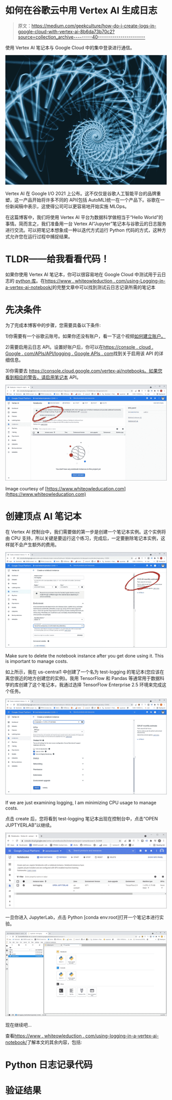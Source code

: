 # 如何在谷歌云中用 Vertex AI 生成日志

> 原文：<https://medium.com/geekculture/how-do-i-create-logs-in-google-cloud-with-vertex-ai-8b6da73b70c2?source=collection_archive---------40----------------------->

使用 Vertex AI 笔记本与 Google Cloud 中的集中登录进行通信。

![](img/a903141102216310159be4b3f2b95d49.png)

Vertex AI 在 Google I/O 2021 上公布。这不仅仅是谷歌人工智能平台的品牌重塑，这一产品开始将许多不同的 API(包括 AutoML)统一在一个产品下。谷歌在一份新闻稿中表示，这使得公司可以更容易地开始实施 MLOps。

在这篇博客中，我们将使用 Vertex AI 平台为数据科学做相当于“Hello World”的事情。简而言之，我们准备用一台 Vertex AI“Jupyter”笔记本与谷歌云的日志服务进行交流。可以把笔记本想象成一种以迭代方式运行 Python 代码的方式，这种方式允许您在运行过程中捕捉结果。

# TLDR——给我看看代码！

如果你使用 Vertex AI 笔记本，你可以很容易地在 Google Cloud 中测试用于云日志的 [python 库](https://googleapis.dev/python/logging/latest/usage.html#writing-log-entries)。在[https://www . whiteowleduction . com/using-Logging-in-a-vertex-ai-notebook/](https://www.whiteowleducation.com/using-logging-in-a-vertex-ai-notebook/)的完整文章中可以找到测试云日志记录所需的笔记本

# **先决条件**

为了完成本博客中的步骤，您需要具备以下条件:

1)你需要有一个谷歌云账号。如果你还没有账户，看一下这个视频[如何建立账户。](https://courses.whiteowleducation.com/courses/machine-learning-mastery/lectures/30703728)

2)需要启用云日志 API。设置好账户后，你可以在[https://console . cloud . Google . com/APIs/API/logging . Google APIs . com](https://console.cloud.google.com/apis/api/logging.googleapis.com)找到关于启用该 API 的详细信息。

3)你需要去 https://console.cloud.google.com/vertex-ai/notebooks。如果您看到相应的警告，请启用笔记本 API。

![](img/96b5a99c1136956a729615a0663ff17a.png)

Image courtesy of [https://www.whiteowleducation.com](https://www.whiteowleducation.com)

# **创建顶点 AI 笔记本**

在 Vertex AI 控制台中，我们需要做的第一步是创建一个笔记本实例。这个实例将由 CPU 支持，所以关键是要运行这个练习，完成后，一定要删除笔记本实例，这样就不会产生额外的费用。

![](img/fc11fc2360dc96c0bcb6a818d6807426.png)

Make sure to delete the notebook instance after you get done using it. This is important to manage costs.

如上所示，我在 us-central1 中创建了一个名为 test-logging 的笔记本(您应该在离您很近的地方创建您的实例)。我用 TensorFlow 和 Pandas 等通常用于数据科学的库创建了这个笔记本，我通过选择 TensorFlow Enterprise 2.5 环境来完成这个任务。

![](img/b2a7f597e1b354f60fc5155b5dda6d2b.png)

If we are just examining logging, I am minimizing CPU usage to manage costs.

点击 create 后，您将看到 test-logging 笔记本出现在控制台中，点击“OPEN JUPTYERLAB”以继续。

![](img/bb9aba95ed99c929374464d87799396b.png)

一旦你进入 JupyterLab，点击 Python [conda env:root]打开一个笔记本进行实验。

![](img/c7e301de5344dd8d9447b1c4b2330539.png)

现在继续吧…

查看[https://www . whiteowleduction . com/using-logging-in-a-vertex-ai-notebook/](https://www.whiteowleducation.com/using-logging-in-a-vertex-ai-notebook/)了解本文的其余内容，包括:

# Python 日志记录代码

# **验证结果**